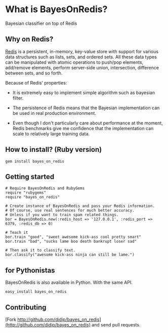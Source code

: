 # What is BayesOnRedis?

Bayesian classifier on top of Redis

## Why on Redis?

[Redis](http://redis.io/) is a persistent, in-memory, key-value store with support for various data structures such as lists, sets, and ordered sets.
All these data types can be manipulated with atomic operations to push/pop elements, add/remove elements, perform server-side union, intersection, difference between sets, and so forth.

Because of Redis' properties:

 * It is extremely easy to implement simple algorithm such as bayesian filter.

 * The persistence of Redis means that the Bayesian implementation can be used in real production environment.

 * Even though I don't particularly care about performance at the moment, Redis benchmarks give me confidence that the implementation can scale to relatively large training data.

## How to install? (Ruby version)

    gem install bayes_on_redis

## Getting started

    # Require BayesOnRedis and RubyGems
    require "rubygems"
    require "bayes_on_redis"
    
    # Create instance of BayesOnRedis and pass your Redis information.
    # Of course, use real sentences for much better accuracy.
    # Unless if you want to train spam related things.
    bor = BayesOnRedis.new(:redis_host => '127.0.0.1', :redis_port => 6379, :redis_db => 0)

    # Teach it
    bor.train "good", "sweet awesome kick-ass cool pretty smart"
    bor.train "bad", "sucks lame boo death bankrupt loser sad"

    # Then ask it to classify text.
    bor.classify("awesome kick-ass ninja can still be lame.")

## for Pythonistas

BayesOnRedis is also available in Python. With the same API.

    easy_install bayes_on_redis



## Contributing

[Fork http://github.com/didip/bayes_on_redis](http://github.com/didip/bayes_on_redis) and send pull requests.
